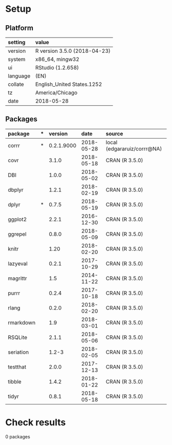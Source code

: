 # Setup

## Platform

|setting  |value                        |
|:--------|:----------------------------|
|version  |R version 3.5.0 (2018-04-23) |
|system   |x86_64, mingw32              |
|ui       |RStudio (1.2.658)            |
|language |(EN)                         |
|collate  |English_United States.1252   |
|tz       |America/Chicago              |
|date     |2018-05-28                   |

## Packages

|package   |*  |version    |date       |source                      |
|:---------|:--|:----------|:----------|:---------------------------|
|corrr     |*  |0.2.1.9000 |2018-05-28 |local (edgararuiz/corrr@NA) |
|covr      |   |3.1.0      |2018-05-18 |CRAN (R 3.5.0)              |
|DBI       |   |1.0.0      |2018-05-02 |CRAN (R 3.5.0)              |
|dbplyr    |   |1.2.1      |2018-02-19 |CRAN (R 3.5.0)              |
|dplyr     |*  |0.7.5      |2018-05-19 |CRAN (R 3.5.0)              |
|ggplot2   |   |2.2.1      |2016-12-30 |CRAN (R 3.5.0)              |
|ggrepel   |   |0.8.0      |2018-05-09 |CRAN (R 3.5.0)              |
|knitr     |   |1.20       |2018-02-20 |CRAN (R 3.5.0)              |
|lazyeval  |   |0.2.1      |2017-10-29 |CRAN (R 3.5.0)              |
|magrittr  |   |1.5        |2014-11-22 |CRAN (R 3.5.0)              |
|purrr     |   |0.2.4      |2017-10-18 |CRAN (R 3.5.0)              |
|rlang     |   |0.2.0      |2018-02-20 |CRAN (R 3.5.0)              |
|rmarkdown |   |1.9        |2018-03-01 |CRAN (R 3.5.0)              |
|RSQLite   |   |2.1.1      |2018-05-06 |CRAN (R 3.5.0)              |
|seriation |   |1.2-3      |2018-02-05 |CRAN (R 3.5.0)              |
|testthat  |   |2.0.0      |2017-12-13 |CRAN (R 3.5.0)              |
|tibble    |   |1.4.2      |2018-01-22 |CRAN (R 3.5.0)              |
|tidyr     |   |0.8.1      |2018-05-18 |CRAN (R 3.5.0)              |

# Check results

0 packages




